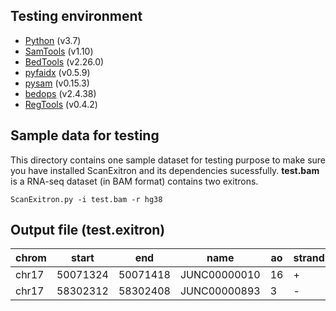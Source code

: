 Testing environment
---
* [Python](https://www.python.org) (v3.7)
* [SamTools](http://www.htslib.org/) (v1.10)
* [BedTools](https://bedtools.readthedocs.io/en/latest/) (v2.26.0)
* [pyfaidx](https://github.com/mdshw5/pyfaidx) (v0.5.9)
* [pysam](https://github.com/pysam-developers/pysam) (v0.15.3)
* [bedops](https://bedops.readthedocs.io/en/latest/) (v2.4.38)
* [RegTools](https://github.com/griffithlab/regtools) (v0.4.2)


Sample data for testing
---
This directory contains one sample dataset for testing purpose to make sure you have installed ScanExitron and its dependencies sucessfully. __test.bam__ is a RNA-seq dataset (in BAM format) contains two exitrons. 

```
ScanExitron.py -i test.bam -r hg38
```

Output file (test.exitron)
---
|chrom|start|end|name|ao|strand|gene_symbol|length|splice_site|gene_id|pso|psi|dp|total_junctions|
|---|---|---|---|---|---|---|---|---|---|---|---|---|---|
|chr17|50071324|50071418|JUNC00000010|16|+|ITGA3|93|GT-AG|ENSG00000005884.15|0.02674|0.97326|598|104499|
|chr17|58302312|58302408|JUNC00000893|3|-|BZRAP1|95|GT-AG|ENSG00000005379.13|0.03371|0.96629|89|104499|
